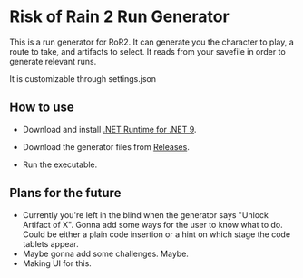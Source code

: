 # Risk of Rain 2 Run Generator
This is a run generator for RoR2. It can generate you the character to play, a route to take, and artifacts to select. It reads from your savefile in order to generate relevant runs.

It is customizable through settings.json
## How to use
- Download and install [.NET Runtime for .NET 9](https://dotnet.microsoft.com/en-us/download/dotnet/9.0).

- Download the generator files from [Releases](https://github.com/inkyarev/ror2-run-generator/releases).

- Run the executable.
## Plans for the future
- Currently you're left in the blind when the generator says "Unlock Artifact of X". Gonna add some ways for the user to know what to do. Could be either a plain code insertion or a hint on which stage the code tablets appear.
- Maybe gonna add some challenges. Maybe.
- Making UI for this.
